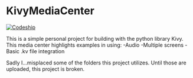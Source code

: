 # KivyMediaCenter

[![Codeship](https://img.shields.io/codeship/d6c1ddd0-16a3-0132-5f85-2e35c05e22b1.svg)]()

This is a simple personal project for building with the python library Kivy.
This media center highlights examples in using:
    -Audio
    -Multiple screens
    -Basic .kv file integration

Sadly I...misplaced some of the folders this project utilizes.  Until those are uploaded, this project is broken.
